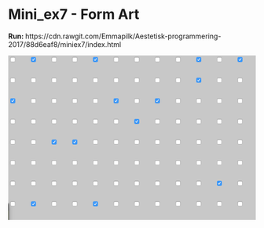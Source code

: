 <h1>Mini_ex7 - Form Art</h1>
<b>Run: </b>https://cdn.rawgit.com/Emmapilk/Aestetisk-programmering-2017/88d6eaf8/miniex7/index.html

![ScreenShot](https://github.com/Emmapilk/Aestetisk-programmering-2017/blob/master/miniex7/FormArt.png)
